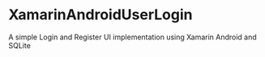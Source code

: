 # XamarinAndroidUserLogin

A simple Login and Register UI implementation using Xamarin Android and SQLite
